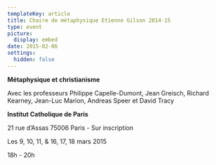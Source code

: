 ```yaml
---
templateKey: article
title: Chaire de métaphysique Etienne Gilson 2014-15
type: event
picture:
  display: embed
date: 2015-02-06
settings:
  hidden: false
---
```

**Métaphysique et christianisme**

Avec les professeurs Philippe Capelle-Dumont, Jean Greisch, Richard Kearney, Jean-Luc Marion, Andreas Speer et David Tracy

**Institut Catholique de Paris**

21 rue d’Assas 75006 Paris - Sur inscription

Les 9, 10, 11, & 16, 17, 18 mars 2015

18h - 20h